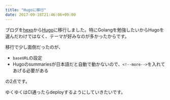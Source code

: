 ```yaml
---
title: "Hugoに移行"
date: 2017-09-18T21:46:06+09:00
---
```


ブログを[hexo](https://hexo.io/)から[Hugo](https://gohugo.io/)に移行しました。特にGolangを勉強したいからHugoを選んだわけではなく、テーマが好みなのが多かったからです。

移行で少し面倒だったのが、

- `baseURL`の設定
- Hugoのsummariesが日本語だと自動で動かないので、`<!--more-->`を入れてあげる必要がある

の2点です。

ゆくゆくはCI通ったらdeployするようにしていきたいです。
